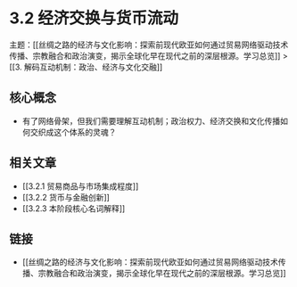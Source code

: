 # 3.2 经济交换与货币流动

主题：[[丝绸之路的经济与文化影响：探索前现代欧亚如何通过贸易网络驱动技术传播、宗教融合和政治演变，揭示全球化早在现代之前的深层根源。学习总览]] > [[3. 解码互动机制：政治、经济与文化交融]]

## 核心概念

- 有了网络骨架，但我们需要理解互动机制；政治权力、经济交换和文化传播如何交织成这个体系的灵魂？

## 相关文章

- [[3.2.1 贸易商品与市场集成程度]]
- [[3.2.2 货币与金融创新]]
- [[3.2.3 本阶段核心名词解释]]

## 链接

- [[丝绸之路的经济与文化影响：探索前现代欧亚如何通过贸易网络驱动技术传播、宗教融合和政治演变，揭示全球化早在现代之前的深层根源。学习总览]]
